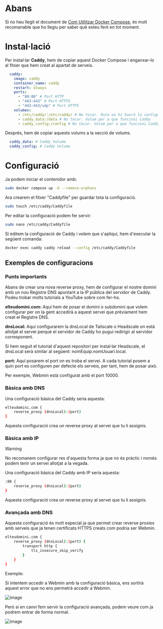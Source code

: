 # Abans
Si no heu llegit el document de [Com Utilitzar Docker Compose](https://github.com/Otorexer/SerLliure/tree/main/Tutorials/ComUtilitzarDockerCompose), és molt recomanable que ho llegiu per saber què esteu fent en tot moment.

# Instal·lació
Per instal·lar **Caddy**, hem de copiar aquest Docker Compose i enganxar-lo al fitxer que hem creat al apartat de serveis.

```yaml
  caddy:
    image: caddy
    container_name: caddy
    restart: always
    ports:
      - "80:80" # Port HTTP
      - "443:443" # Port HTTPS
      - "443:443/udp" # Port HTTPS
    volumes:
      - /etc/caddy/:/etc/caddy/ # No tocar. Ruta on hi haurà la configuració de Caddy
      - caddy_data:/data # No tocar. Volum per a que funcioni Caddy
      - caddy_config:/config # No tocar. Volum per a que funcioni Caddy
```

Després, hem de copiar aquests volums a la secció de volums.

```yaml
  caddy_data: # Caddy Volume
  caddy_config: # Caddy Volume
```

# Configuració
Ja podem iniciar el contenidor amb:

```bash
sudo docker compose up -d --remove-orphans
```

Ara crearem el fitxer "Caddyfile" per guardar tota la configuració.

```bash
sudo touch /etc/caddy/Caddyfile
```

Per editar la configuració podem fer servir:

```bash
sudo nano /etc/caddy/Caddyfile
```

Si editem la configuració de Caddy i volem que s'apliqui, hem d'executar la següent comanda:

```bash
docker exec caddy caddy reload --config /etc/caddy/Caddyfile
```

## Exemples de configuracions
### Punts importants
Abans de crear una nova reverse proxy, hem de configurar el nostre domini amb un nou Registre DNS apuntant a la IP pública del servidor de Caddy. Podeu trobar molts tutorials a YouTube sobre com fer-ho.

**elteudomini.com:** Aquí hem de posar el domini o subdomini que volem configurar per on la gent accedirà a aquest servei que prèviament hem creat el Registre DNS.

**dnsLocal:** Aquí configurarem la dnsLocal de Tailscale o Headscale on està allotjat el servei perquè el servidor de Caddy ho pugui redirigir al servidor corresponent.

Si hem seguit el tutorial d'aquest repositori per instal·lar Headscale, el dnsLocal serà similar al següent: nomEquip.nomUsuari.local.

**port:** Aquí posarem el port on es troba el servei. A cada tutorial posem a quin port es configuren per defecte els serveis, per tant, hem de posar això.

Per exemple, Webmin està configurat amb el port 10000.

### Bàsica amb DNS
Una configuració bàsica del Caddy seria aquesta:

```bash
elteudomini.com {
    reverse_proxy (dnsLocal):(port)
}
```

Aquesta configuració crea un reverse proxy al servei que tu li assignis.

### Bàsica amb IP
>[!WARNING]
>No recomanem configurar res d'aquesta forma ja que no és pràctic i només podem tenir un servei allotjat a la vegada.

Una configuració bàsica del Caddy amb IP seria aquesta:

```bash
:80 {
    reverse_proxy (dnsLocal):(port)
}
```

Aquesta configuració crea un reverse proxy al servei que tu li assignis.

### Avançada amb DNS
Aquesta configuració és molt especial ja que permet crear reverse proxies amb serveis que ja tenen certificats HTTPS creats com podria ser Webmin.

```bash
elteudomini.com {
    reverse_proxy (dnsLocal):(port) {
        transport http {
            tls_insecure_skip_verify
        }
    }
}
```

Exemple:

Si intentem accedir a Webmin amb la configuració bàsica, ens sortirà aquest error que no ens permetrà accedir a Webmin.

![image](https://github.com/Otorexer/SerLliure/assets/118485801/e531fa58-50f9-44a6-8859-affb239612c3)

Però si en canvi fem servir la configuració avançada, podem veure com ja podrem entrar de forma normal.

![image](https://github.com/Otorexer/SerLliure/assets/118485801/3bca2670-6f7a-41c4-8d65-af33f97cfd79)
